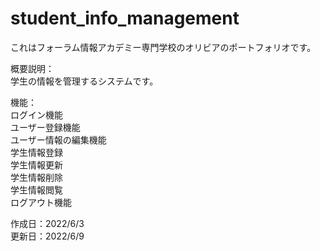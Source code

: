 # student_info_management
これはフォーラム情報アカデミー専門学校のオリビアのポートフォリオです。  
  
概要説明：  
学生の情報を管理するシステムです。  
  
機能：  
ログイン機能  
ユーザー登録機能  
ユーザー情報の編集機能  
学生情報登録  
学生情報更新  
学生情報削除  
学生情報閲覧  
ログアウト機能  
  
作成日：2022/6/3  
更新日：2022/6/9  

